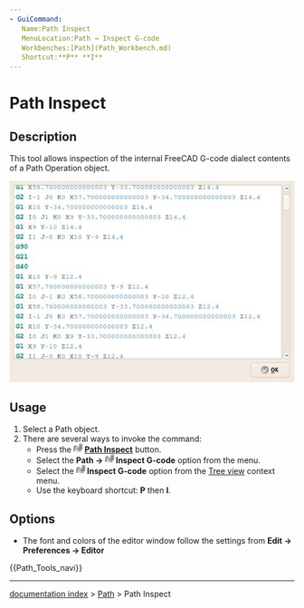 ```yaml
---
- GuiCommand:
   Name:Path Inspect
   MenuLocation:Path → Inspect G-code
   Workbenches:[Path](Path_Workbench.md)
   Shortcut:**P** **I**
---
```


# Path Inspect

## Description

This tool allows inspection of the internal FreeCAD G-code dialect contents of a Path Operation object.

 ![](images/Path_inspector.jpg ) 

## Usage

1.  Select a Path object.
2.  There are several ways to invoke the command:
    -   Press the **<img src="images/Path_Inspect.svg" width=16px> [Path Inspect](Path_Inspect.md)** button.
    -   Select the **Path → <img src="images/Path_Inspect.svg" width=16px> Inspect G-code** option from the menu.
    -   Select the **<img src="images/Path_Inspect.svg" width=16px> Inspect G-code** option from the [Tree view](Tree_view.md) context menu.
    -   Use the keyboard shortcut: **P** then **I**.

## Options

-   The font and colors of the editor window follow the settings from **Edit → Preferences → Editor**




 {{Path_Tools_navi}}

---
[documentation index](../README.md) > [Path](Path_Workbench.md) > Path Inspect
